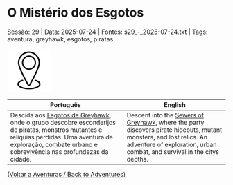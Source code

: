 
# O Mistério dos Esgotos

Sessão: 29 | Data: 2025-07-24 | Fontes: s29_-_2025-07-24.txt | Tags: aventura, greyhawk, esgotos, piratas

![O Mistério dos Esgotos](../../../assets/location/location_blank.png)

| Português | English |
|-----------|---------|
| Descida aos [Esgotos de Greyhawk](esgotos_de_greyhawk.md), onde o grupo descobre esconderijos de piratas, monstros mutantes e relíquias perdidas. Uma aventura de exploração, combate urbano e sobrevivência nas profundezas da cidade. | Descent into the [Sewers of Greyhawk](esgotos_de_greyhawk.md), where the party discovers pirate hideouts, mutant monsters, and lost relics. An adventure of exploration, urban combat, and survival in the citys depths. |

[(Voltar a Aventuras / Back to Adventures)](dm/summary/aventuras.md)  

